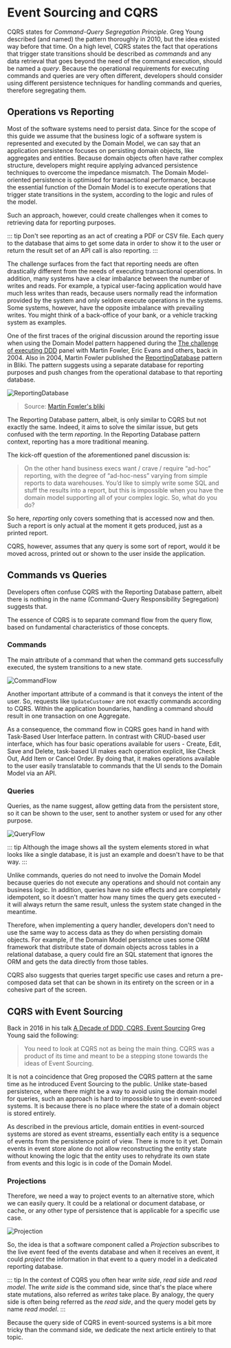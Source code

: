 # Event Sourcing and CQRS

CQRS states for _Command-Query Segregation Principle_. Greg Young described (and named) the 
pattern thoroughly in 2010, but the idea existed way before that time. On a high level,
CQRS states the fact that operations that trigger state transitions should be
described as _commands_ and any data retrieval that goes beyond the need of the
command execution, should be named a _query_. Because the operational
requirements for executing commands and queries are very often different, developers
should consider using different persistence techniques for handling commands and queries,
therefore segregating them.

## Operations vs Reporting

Most of the software systems need to persist data. Since for the scope of this guide we
assume that the business logic of a software system is represented and executed
by the Domain Model, we can say that an application persistence focuses on
persisting domain objects, like aggregates and entities. Because domain objects
often have rather complex structure, developers might require applying advanced
persistence techniques to overcome the impedance mismatch. The Domain Model-oriented
persistence is optimised for transactional performance, because the essential function
of the Domain Model is to execute operations that trigger state transitions in the system,
according to the logic and rules of the model.

Such an approach, however, could create challenges when it comes to retrieving
data for reporting purposes. 

::: tip
Don't see reporting as an act of creating a PDF or CSV
file. Each query to the database that aims to get some data in order to show it
to the user or return the result set of an API call is also reporting.
:::

The challenge surfaces from the fact that reporting needs are often drastically
different from the needs of executing transactional operations. In addition,
many systems have a clear imbalance between the number of writes and reads.
For example, a typical user-facing application would have much less writes than reads,
because users normally read the information provided by the system and only
seldom execute operations in the systems. Some systems, however, have the opposite
imbalance with prevailing writes. You might think of a back-office of your bank,
or a vehicle tracking system as examples.

One of the first traces of the original discussion around the reporting issue
when using the Domain Model pattern happened during the [The challenge of executing DDD](https://dddcommunity.org/uncategorized/evans_2004_3/)
panel with Martin Fowler, Eric Evans and others, back in 2004. Also in 2004,
Martin Fowler published the [ReportingDatabase](https://martinfowler.com/bliki/ReportingDatabase.html)
pattern in Bliki. The pattern suggests using a separate database for reporting
purposes and push changes from the operational database to that reporting database.

![ReportingDatabase](https://martinfowler.com/bliki/images/reportingDatabase/reportingDatabase.png)

> Source: [Martin Fowler's bliki](https://martinfowler.com/bliki/ReportingDatabase.html)

The Reporting Database pattern, albeit, is only similar to CQRS but not exactly the same.
Indeed, it aims to solve the similar issue, but gets confused with the term _reporting_.
In the Reporting Database pattern context, reporting has a more traditional meaning.

The kick-off question of the aforementioned panel discussion is:

> On the other hand business execs want / crave / require “ad-hoc” reporting, with the degree of “ad-hoc-ness” varying from simple reports to data warehouses.
> You’d like to simply write some SQL and stuff the results into a report, but this is impossible when you have the domain model supporting all of your complex logic.
> So, what do you do?

So here, _reporting_ only covers something that is accessed now and then. Such a report
is only actual at the moment it gets produced, just as a printed report.

CQRS, however, assumes that any query is some sort of report, would it be
moved across, printed out or shown to the user inside the application.

## Commands vs Queries

Developers often confuse CQRS with the Reporting Database pattern, albeit there is
nothing in the name (Command-Query Responsibility Segregation) suggests that.

The essence of CQRS is to separate command flow from the query flow, based on
fundamental characteristics of those concepts.

### Commands

The main attribute of a command that when the command gets successfully executed,
the system transitions to a new state.

![CommandFlow](./images/cqrs-command-flow.png)

Another important attribute of a command is that it conveys the intent of the user.
So, requests like `UpdateCustomer` are not exactly commands according to CQRS.
Within the application boundaries, handling a command should result in one
transaction on one Aggregate.

As a consequence, the command flow in CQRS goes hand in hand with Task-Based User Interface
pattern. In contrast with CRUD-based user interface, which has four basic operations available
for users - Create, Edit, Save and Delete, task-based UI makes each operation
explicit, like Check Out, Add Item or Cancel Order. By doing that, it makes
operations available to the user easily translatable to commands that the UI
sends to the Domain Model via an API.

### Queries

Queries, as the name suggest, allow getting data from the persistent store, so
it can be shown to the user, sent to another system or used for any other purpose.

![QueryFlow](./images/cqrs-query-flow.png)

::: tip
Although the image shows all the system elements stored in what looks like a
single database, it is just an example and doesn't have to be that way.
:::

Unlike commands, queries do not need to involve the Domain Model because queries
do not execute any operations and should not contain any business logic. In addition,
queries have no side effects and are completely idempotent, so it doesn't matter
how many times the query gets executed - it will always return the same result,
unless the system state changed in the meantime.

Therefore, when implementing a query handler, developers don't need to use the same
way to access data as they do when persisting domain objects. For example,
if the Domain Model persistence uses some ORM framework that distribute state of
domain objects across tables in a relational database, a query could fire an
SQL statement that ignores the ORM and gets the data directly from those tables. 

CQRS also suggests that queries target specific use cases and return a pre-composed
data set that can be shown in its entirety on the screen or in a cohesive part
of the screen.

## CQRS with Event Sourcing

Back in 2016 in his talk [A Decade of DDD, CQRS, Event Sourcing](https://www.youtube.com/watch?v=LDW0QWie21s) Greg Young said the following:

> You need to look at CQRS not as being the main thing. CQRS was a product of its time
> and meant to be a stepping stone towards the ideas of Event Sourcing.

It is not a coincidence that Greg proposed the CQRS pattern at the same time as
he introduced Event Sourcing to the public. Unlike state-based persistence,
where there might be a way to avoid using the domain model for queries, such
an approach is hard to impossible to use in event-sourced systems. It is because
there is no place where the state of a domain object is stored entirely.

As described in the previous article, domain entities in event-sourced systems are
stored as event streams, essentially each entity is a sequence of events from the
persistence point of view. There is more to it yet. Domain events in event store
alone do not allow reconstructing the entity state without knowing the logic that
the entity uses to rehydrate its own state from events and this logic is in
code of the Domain Model.

### Projections

Therefore, we need a way to project events to an alternative store, which we can
easily query. It could be a relational or document database, or cache, or any
other type of persistence that is applicable for a specific use case.

![Projection](./images/cqrs-projections.png)

So, the idea is that a software component called a _Projection_ subscribes
to the live event feed of the events database and when it receives an event,
it could _project_ the information in that event to a query model in a
dedicated reporting database.

::: tip
In the context of CQRS you often hear _write side_, _read side_ and 
_read model_. The _write side_ is the command side, since that's the place
where state mutations, also referred as _writes_ take place. By analogy,
the query side is often being referred as the _read side_, and the query model
gets by name _read model_.
:::

Because the query side of CQRS in event-sourced systems is a bit more tricky than
the command side, we dedicate the next article entirely to that topic.
